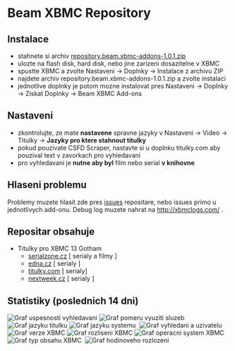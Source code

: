 Beam XBMC Repository
===========================

Instalace
---------

- stahnete si archiv [repository.beam.xbmc-addons-1.0.1.zip](http://xbmc-repo.bimovi.cz/packages/repository.beam.xbmc-addons/repository.beam.xbmc-addons-1.0.1.zip)
- ulozte na flash disk, hard disk, nebo jine zarizeni dosazitelne v XBMC
- spustte XBMC a zvolte Nastaveni -> Doplnky -> Instalace z archivu ZIP
- najdete archiv repository.beam.xbmc-addons-1.0.1.zip a zvolte instalaci
- jednotlive doplnky je potom mozne instalovat pres Nastaveni -> Doplnky -> Ziskat Doplnky -> Beam XBMC Add-ons

Nastaveni
---------
- zkontrolujte, ze mate **nastavene** spravne jazyky v Nastaveni -> Video -> Titulky -> **Jazyky pro ktere stahnout titulky**
- pokud pouzivate CSFD Scraper, nastavte si u doplnku titulky.com aby pouzival text v zavorkach pro vyhledavani
- pro vyhledavani je **nutne aby byl** film nebo serial **v knihovne**

Hlaseni problemu
----------------
Problemy muzete hlasit zde pres [issues](https://github.com/beam/repository.beam.xbmc-addons/issues) repositare, nebo issues primo u jednotlivych add-onu.
Debug log muzete nahrat na http://xbmclogs.com/ .

Repositar obsahuje
------------------

* Titulky pro XBMC 13 Gotham
  * [serialzone.cz](https://github.com/beam/service.subtitles.serialzone.cz) [ serialy a filmy ]
  * [edna.cz](https://github.com/beam/service.subtitles.edna.cz) [ serialy ]
  * [titulky.com](https://github.com/beam/service.subtitles.titulky.com) [ serialy]
  * [nextweek.cz](https://github.com/beam/service.subtitles.nextweek.cz) [ serialy ]

Statistiky (poslednich 14 dni)
----------------------------

![Graf uspesnosti vyhledavani](http://xbmc-repo-stats.bimovi.cz/graph/success_percent.png "Uspesnost vyhledavani")&nbsp;![Graf pomeru vyuziti sluzeb](http://xbmc-repo-stats.bimovi.cz/graph/service_usage_percent.png "Pomer vyuziti doplnku")&nbsp;![Graf jazyku titulku](http://xbmc-repo-stats.bimovi.cz/graph/lang_search.png "Nastavene jazyky pro vyhledavani")&nbsp;![Graf jazyku systemu](http://xbmc-repo-stats.bimovi.cz/graph/lang_system.png "Jazyky prostredi XBMC")&nbsp;
![Graf vyhledani a uzivatelu](http://xbmc-repo-stats.bimovi.cz/graph/search_and_user_count.png "Pocet uzivatelu a hledani denne")&nbsp;
![Graf verze XBMC](http://xbmc-repo-stats.bimovi.cz/graph/xbmc_version.png "Verze XBMC")&nbsp;![Graf rozliseni XBMC](http://xbmc-repo-stats.bimovi.cz/graph/xbmc_resolution.png "Rozliseni XBMC")&nbsp;![Graf operacni system XBMC](http://xbmc-repo-stats.bimovi.cz/graph/system_platform.png "Operacni system")&nbsp;![Graf typ obsahu XBMC](http://xbmc-repo-stats.bimovi.cz/graph/content_type.png "Typ vyhledavaneho obsahu")&nbsp;
![Graf hodinoveho rozlozeni](http://xbmc-repo-stats.bimovi.cz/graph/hours_scatter.png "Hodinove rozlozeni vyhledavani")&nbsp;
